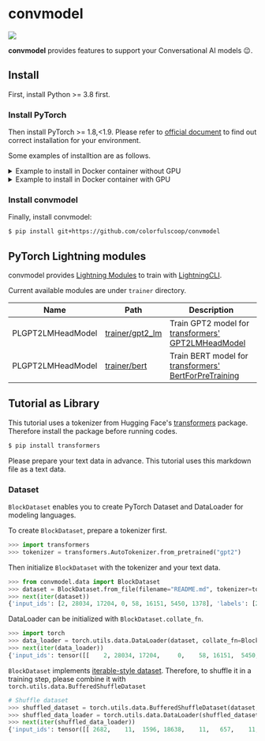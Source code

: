 # convmodel

![](https://github.com/colorfulscoop/convmodel/workflows/unittest/badge.svg)

**convmodel** provides features to support your Conversational AI models 😉.

## Install

First, install Python >= 3.8 first.

### Install PyTorch

Then install PyTorch >= 1.8,<1.9. Please refer to [official document](https://pytorch.org/get-started/locally/)
to find out correct installation for your environment.

Some examples of installtion are as follows.

<details>
<summary>Example to install in Docker container without GPU</summary>


```sh
$ docker container run -w /work -v $(pwd):/work --rm -it python:3.8.6-slim-buster bash
$ pip install torch==1.8.1
```
</details>

<details>
<summary>Example to install in Docker container with GPU</summary>

Assume that CUDA 11.1 is installed in your environment.

```sh
$ docker container run --gpus all --ipc=host --rm -it -v $(pwd):/work -w /work nvidia/cuda:11.1-devel-ubuntu20.04 bash
```

**Note:** `--ipc` option is required because share memory would not be enough because DataLoader multiprocess requires them. Refer to the URL for more details. https://discuss.pytorch.org/t/unable-to-write-to-file-torch-18692-1954506624/9990

```sh
$ apt update && apt install -y python3 python3-pip git
```

Install PyTorch which corresponds to your environment by following [the installation guide](https://pytorch.org/get-started/locally/).

For example, in CUDA 11.1 environment, PyTorch can be installed as follows.

 ```sh
$ pip3 install torch==1.8.1+cu111 -f https://download.pytorch.org/whl/torch_stable.html
```
</details>

### Install convmodel

Finally, install convmodel:

```sh
$ pip install git+https://github.com/colorfulscoop/convmodel
```

## PyTorch Lightning modules

convmodel provides [Lightning Modules](https://pytorch-lightning.readthedocs.io/en/latest/common/lightning_module.html) to train with [LightningCLI](https://pytorch-lightning.readthedocs.io/en/latest/common/lightning_cli.html).

Current available modules are under `trainer` directory.

| Name | Path | Description |
| --- | --- | --- |
| PLGPT2LMHeadModel | [trainer/gpt2_lm](trainer/gpt2_lm) | Train GPT2 model for [transformers' GPT2LMHeadModel](https://huggingface.co/transformers/model_doc/gpt2.html#gpt2lmheadmodel) |
| PLGPT2LMHeadModel | [trainer/bert](trainer/bert) | Train BERT model for [transformers' BertForPreTraining](https://huggingface.co/transformers/model_doc/bert.html#transformers.BertForPreTraining) |


## Tutorial as Library

This tutorial uses a tokenizer from Hugging Face's [transformers](https://github.com/huggingface/transformers) package.
Therefore install the package before running codes.

```sh
$ pip install transformers
```

Please prepare your text data in advance. This tutorial uses this markdown file as a text data.

### Dataset

`BlockDataset` enables you to create PyTorch Dataset and DataLoader for modeling languages.

To create `BlockDataset`, prepare a tokenizer first.

```py
>>> import transformers
>>> tokenizer = transformers.AutoTokenizer.from_pretrained("gpt2")
```

Then initialize `BlockDataset` with the tokenizer and your text data.

```py
>>> from convmodel.data import BlockDataset
>>> dataset = BlockDataset.from_file(filename="README.md", tokenizer=tokenizer, block_size=8)
>>> next(iter(dataset))
{'input_ids': [2, 28034, 17204, 0, 58, 16151, 5450, 1378], 'labels': [28034, 17204, 0, 58, 16151, 5450, 1378, 12567]}
```

DataLoader can be initialized with `BlockDataset.collate_fn`.

```py
>>> import torch
>>> data_loader = torch.utils.data.DataLoader(dataset, collate_fn=BlockDataset.collate_fn)
>>> next(iter(data_loader))
{'input_ids': tensor([[    2, 28034, 17204,     0,    58, 16151,  5450,  1378]]), 'labels': tensor([[28034, 17204,     0,    58, 16151,  5450,  1378, 12567]])}
```

`BlockDataset` implements [iterable-style dataset](https://pytorch.org/docs/stable/data.html#iterable-style-datasets).
Therefore, to shuffle it in a training step, please combine it with `torch.utils.data.BufferedShuffleDataset`

```py
# Shuffle dataset
>>> shuffled_dataset = torch.utils.data.BufferedShuffleDataset(dataset, buffer_size=100)
>>> shuffled_data_loader = torch.utils.data.DataLoader(shuffled_dataset, collate_fn=BlockDataset.collate_fn)
>>> next(iter(shuffled_data_loader))
{'input_ids': tensor([[ 2682,    11,  1596, 18638,    11,   657,    11,  7618]]), 'labels': tensor([[   11,  1596, 18638,    11,   657,    11,  7618,    11]])}
```
